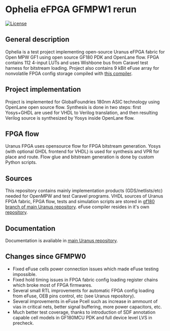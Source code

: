 # Ophelia eFPGA GFMPW1 rerun

[![License](https://img.shields.io/badge/License-Apache%202.0-blue.svg)](https://opensource.org/licenses/Apache-2.0) 

## General description

Ophelia is a test project implementing open-source Uranus eFPGA fabric for Open MPW GF1 using open source GF180 PDK and OpenLane flow. FPGA contains 112 4-input LUTs and uses Wishbone bus from Caravel test harness for bitstream loading. Project also contains 9 kBit eFuse array for nonvolatile FPGA config storage compiled with [this compiler](https://github.com/egorxe/gf180_efuse_compiler).

## Project implementation

Project is implemented for GlobalFoundries 180nm ASIC technology using OpenLane open source flow. Synthesis is done in two steps: first Yosys+GHDL are used for VHDL to Verilog translation, and then resulting Verilog source is synthesized by Yosys inside OpenLane flow. 

## FPGA flow

Uranus FPGA uses opensource flow for FPGA bitstream generation. Yosys (with optional GHDL frontend for VHDL) is used for synthesis and VPR for place and route. Flow glue and bitstream generation is done by custom Python scripts.

## Sources

This repository contains mainly implementation products (GDS/netlists/etc) needed for OpenMPW and test Caravel programs. VHDL sources of Uranus FPGA fabric, FPGA flow, tests and simulation scripts are stored in [gf180 branch of main Uranus repository](https://github.com/egorxe/uranus_fpga/tree/gf180). eFuse compiler resides in it's own [repository](https://github.com/egorxe/gf180_efuse_compiler).

## Documentation

Documentation is avaliable in [main Uranus repository](https://github.com/egorxe/uranus_fpga/blob/main/docs/index.rst).

## Changes since GFMPW0

* Fixed eFuse cells power connection issues which made eFuse testing impossible.
* Fixed hold timing issues in FPGA fabric config loading register chains which broke most of FPGA firmwares.
* Several small RTL improvements for automatic FPGA config loading from eFuse, OEB pins control, etc (see Uranus repository).
* Several improvements in eFuse Pcell such as increase in ammount of vias in critical nets, better signal buffering, more power capacitors, etc.
* Much better test coverage, thanks to introduction of SDF annotation capable cell models in GF180MCU PDK and full device level LVS in precheck.
